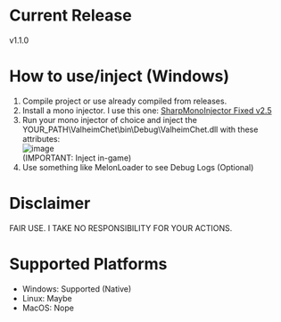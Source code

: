 # Current Release 
v1.1.0

# How to use/inject (Windows)
1. Compile project or use already compiled from releases. <br _>
2. Install a mono injector. I use this one: [SharpMonoInjector Fixed v2.5](https://www.unknowncheats.me/forum/downloads.php?do=file&id=34970) <br _>
3. Run your mono injector of choice and inject the YOUR_PATH\ValheimChet\bin\Debug\ValheimChet.dll with these attributes: <br _>
![image](https://github.com/user-attachments/assets/f9fcb3d9-33d1-4bb7-9480-053a44493319) <br _> (IMPORTANT: Inject in-game) <br _>
4. Use something like MelonLoader to see Debug Logs (Optional) 


# Disclaimer
FAIR USE. I TAKE NO RESPONSIBILITY FOR YOUR ACTIONS.

# Supported Platforms
* Windows: Supported (Native)
* Linux: Maybe
* MacOS: Nope

